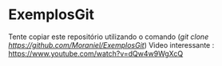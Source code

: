 # ExemplosGit
Tente copiar este repositório utilizando o comando (*git clone https://github.com/Moraniel/ExemplosGit*)
Video interessante : https://www.youtube.com/watch?v=dQw4w9WgXcQ
